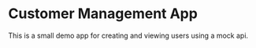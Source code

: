 # Customer Management App
This is a small demo app for creating and viewing users using a mock api.
